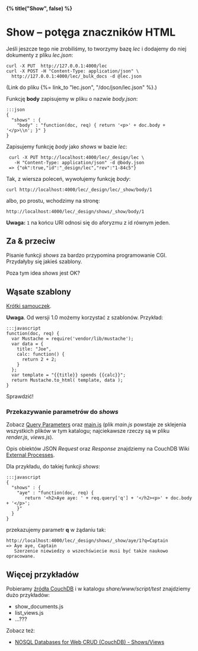 #### {% title("Show", false) %}

# Show – potęga znaczników HTML

Jeśli jeszcze tego nie zrobiliśmy, to tworzymy bazę *lec*
i dodajemy do niej dokumenty z pliku *lec.json*:

    curl -X PUT  http://127.0.0.1:4000/lec
    curl -X POST -H "Content-Type: application/json" \
      http://127.0.0.1:4000/lec/_bulk_docs -d @lec.json

(Link do pliku {%= link_to "lec.json", "/doc/json/lec.json" %}.)

Funkcję **body** zapisujemy w pliku o nazwie *body.json*:

    :::json
    {
      "shows" : {
        "body" : "function(doc, req) { return '<p>' + doc.body + '</p>\\n'; }" }
    }

Zapisujemy funkcję *body* jako *shows* w bazie *lec*:

     curl -X PUT http://localhost:4000/lec/_design/lec \
       -H "Content-Type: application/json" -d @body.json
     => {"ok":true,"id":"_design/lec","rev":"1-84c5"}

Tak, z wiersza poleceń, wywołujemy funkcję *body*:

    curl http://localhost:4000/lec/_design/lec/_show/body/1

albo, po prostu, wchodzimy na stronę:

    http://localhost:4000/lec/_design/shows/_show/body/1

**Uwaga:** `1` na końcu URI odnosi się do aforyzmu z id równym jeden.

## Za & przeciw

Pisanie funkcji *shows* za bardzo przypomina programowanie CGI.
Przydałyby się jakieś szablony.

Poza tym idea *shows* jest OK?

## Wąsate szablony 

[Krótki samouczek](http://blog.couchone.com/post/622014913/mustache-js).

**Uwaga**. Od wersji 1.0 możemy korzystać z szablonów.
Przykład:

    :::javascript
    function(doc, req) {
      var Mustache = require('vendor/lib/mustache');
      var data = {
        title: "Joe",
        calc: function() {
          return 2 + 2;
        }
      };
      var template = "{{title}} spends {{calc}}";
      return Mustache.to_html( template, data );
    }

Sprawdzić!


### Przekazywanie parametrów do *shows*

Zobacz [Query Parameters](http://books.couchdb.org/relax/design-documents/shows)
oraz [main.js](http://svn.apache.org/viewvc/couchdb/trunk/share/server/)
(plik *main.js* powstaje ze sklejenia wszystkich plików w tym katalogu;
najciekawsze rzeczy są w pliku *render.js*, *views.js*).

Opis obiektów JSON *Request* oraz *Response* znajdziemy na CouchDB Wiki
[External Processes](http://wiki.apache.org/couchdb/ExternalProcesses).

Dla przykładu, do takiej funkcji *shows*:

    :::javascript
    {
      "shows" : {
        "aye" : "function(doc, req) {
           return '<h2>Aye aye: ' + req.query['q'] + '</h2><p>' + doc.body + '</p>';
        }"
      }
    }

przekazujemy parametr **q** w żądaniu tak:

    http://localhost:4000/lec/_design/shows/_show/aye/1?q=Captain
    => Aye aye, Captain
       Szerzenie niewiedzy o wszechświecie musi być także naukowo opracowane.


## Więcej przykładów

Pobieramy [źródła CouchDB](http://couchdb.apache.org/community/code.html)
i w katalogu *share/www/script/test* znajdziemy dużo przykładów:

* show_documents.js
* list_views.js
* …???

Zobacz też:

* [NOSQL Databases for Web CRUD (CouchDB) - Shows/Views](http://java.dzone.com/articles/nosql-databases-web-crud)
